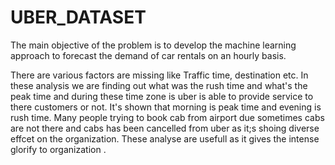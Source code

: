 # UBER_DATASET
The main objective of the problem is to develop the machine learning approach to forecast the demand of car rentals on an hourly basis. 

There are various factors are missing like Traffic time, destination etc. In these analysis we are finding out what was the rush time and what's the peak time and during these time zone is uber is able to provide service to there customers or not.
It's shown that morning is peak time and evening is rush time. 
Many people trying to book cab from airport due sometimes cabs are not there and cabs has been cancelled from uber as it;s shoing diverse effcet on the organization. 
These analyse are usefull as it gives the intense glorify to organization .

